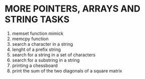 # MORE POINTERS, ARRAYS AND STRING TASKS

1. memset function mimick
2. memcpy function
3. search a character in a string
4. lenght of a prefix string
5. search for a string in a set of characters
6. search for a substring in a string
7. printing a chessboard
8. print the sum of the two diagonals of a square matrix
